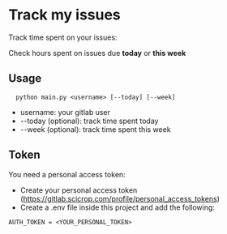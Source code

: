 # Track my issues
Track time spent on your issues:

Check hours spent on issues due **today** or **this week**  

## Usage
```
  python main.py <username> [--today] [--week]
```

* username: your gitlab user
* --today (optional): track time spent today
* --week (optional): track time spent this week


## Token
You need a personal access token:
* Create your personal access token (https://gitlab.scicrop.com/profile/personal_access_tokens)
* Create a .env file inside this project and add the following:
```
AUTH_TOKEN = <YOUR_PERSONAL_TOKEN>
```